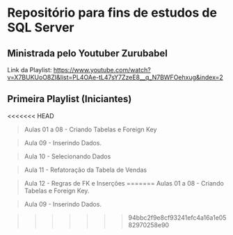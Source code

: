 # Repositório para fins de estudos de SQL Server

## Ministrada pelo Youtuber Zurubabel
Link da Playlist: https://www.youtube.com/watch?v=X7BUKUoO8ZI&list=PL4OAe-tL47sY7ZzeE8__q_N7BWFOehxug&index=2


## Primeira Playlist (Iniciantes)

<<<<<<< HEAD
>Aulas 01 a 08 - Criando Tabelas e Foreign Key

>Aula 09 - Inserindo Dados.

>Aula 10 - Selecionando Dados

>Aula 11 - Refatoração da Tabela de Vendas

>Aula 12 - Regras de FK e Inserções
=======
  >Aulas 01 a 08 - Criando Tabelas e Foreign Key.

  >Aula 09 - Inserindo Dados.



>>>>>>> 94bbc2f9e8cf93241efc4a16a1e0582970258e90
